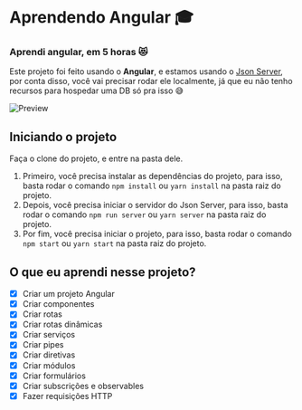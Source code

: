 # Aprendendo Angular 🎓

### Aprendi angular, em 5 horas 😻

Este projeto foi feito usando o **Angular**, e estamos usando o [Json Server](https://www.npmjs.com/package/json-server), por conta disso, você vai precisar rodar ele localmente, já que eu não tenho recursos para hospedar uma DB só pra isso 😅

![Preview](https://i.imgur.com/CuQLUxe.png)

## Iniciando o projeto

Faça o clone do projeto, e entre na pasta dele.

1. Primeiro, você precisa instalar as dependências do projeto, para isso, basta rodar o comando `npm install` ou `yarn install` na pasta raiz do projeto.
2. Depois, você precisa iniciar o servidor do Json Server, para isso, basta rodar o comando `npm run server` ou `yarn server` na pasta raiz do projeto.
3. Por fim, você precisa iniciar o projeto, para isso, basta rodar o comando `npm start` ou `yarn start` na pasta raiz do projeto.

## O que eu aprendi nesse projeto?

- [x] Criar um projeto Angular
- [x] Criar componentes
- [x] Criar rotas
- [x] Criar rotas dinâmicas
- [x] Criar serviços
- [x] Criar pipes
- [x] Criar diretivas
- [x] Criar módulos
- [x] Criar formulários
- [x] Criar subscrições e observables
- [x] Fazer requisições HTTP
